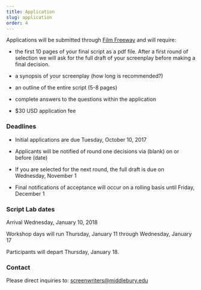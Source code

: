 ```yaml
---
title: Application
slug: application
order: 4
---
```


Applications will be submitted through [Film Freeway](www.filmfreeway.com) and will require:

- the first 10 pages of your final script as a pdf file. After a first round of selection we will ask for the full draft of your screenplay before making a final decision.

- a synopsis of your screenplay (how long is recommended?)

- an outline of the entire script (5-8 pages)

- complete answers to the questions within the application

- $30 USD application fee

### Deadlines

- Initial applications are due Tuesday, October 10, 2017

- Applicants will be notified of round one decisions via (blank) on or before (date)

- If you are selected for the next round, the full draft is due on Wednesday, November 1

- Final notifications of acceptance will occur on a rolling basis until Friday, December 1

### Script Lab dates

Arrival Wednesday, January 10, 2018

Workshop days will run Thursday, January 11 through Wednesday, January 17

Participants will depart Thursday, January 18.  

### Contact

Please direct inquiries to: [screenwriters@middlebury.edu](mailto:screenwriters@middlebury.edu)
